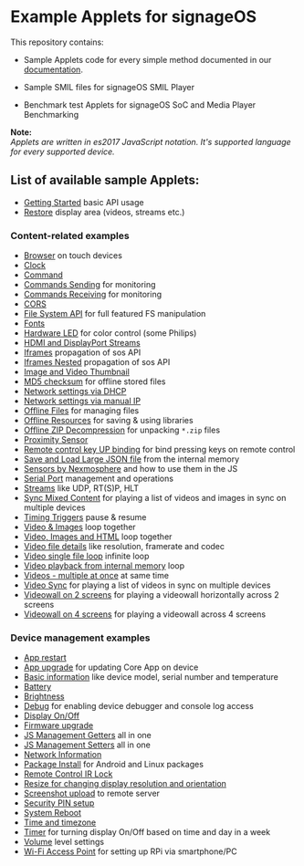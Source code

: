 # Example Applets for signageOS

This repository contains:

- Sample Applets code for every simple method documented in our [documentation](https://docs.signageos.io/api/js/content/js-api-introduction).

- Sample SMIL files for signageOS SMIL Player

- Benchmark test Applets for signageOS SoC and Media Player Benchmarking

**Note:**  
*Applets are written in es2017 JavaScript notation. It's supported language for every supported device.*

## List of available sample Applets:

- [Getting Started](/index.html) basic API usage
- [Restore](/examples/content-js-api/restore) display area (videos, streams etc.)

### Content-related examples
- [Browser](/examples/content-js-api/browser) on touch devices
- [Clock](/examples/content-js-api/clock)
- [Command](/examples/content-js-api/command)
- [Commands Sending](/examples/content-js-api/command/sending) for monitoring
- [Commands Receiving](/examples/content-js-api/command/receiving) for monitoring
- [CORS](/examples/content-js-api/cors)
- [File System API](/examples/content-js-api/file-system) for full featured FS manipulation
- [Fonts](/examples/content-js-api/fonts)
- [Hardware LED](/examples/content-js-api/hardware-led) for color control (some Philips)
- [HDMI and DisplayPort Streams](/examples/content-js-api/stream-hdmi-port)
- [Iframes](/examples/content-js-api/iframes) propagation of sos API
- [Iframes Nested](/examples/content-js-api/nested-iframes) propagation of sos API
- [Image and Video Thumbnail](/examples/content-js-api/image-video-thumbnail)
- [MD5 checksum](/examples/content-js-api/md5-checksum) for offline stored files
- [Network settings via DHCP](/examples/content-js-api/network-settings-dhcp)
- [Network settings via manual IP](/examples/content-js-api/network-settings-manual)
- [Offline Files](/examples/content-js-api/offline-files) for managing files
- [Offline Resources](/examples/content-js-api/offline-resources) for saving & using libraries
- [Offline ZIP Decompression](/examples/content-js-api/offline-zip-decompress) for unpacking `*.zip` files
- [Proximity Sensor](/examples/content-js-api/proximity)
- [Remote control key UP binding](/examples/content-js-api/remote-control) for bind pressing keys on remote control
- [Save and Load Large JSON file](/examples/content-js-api/save-and-load-large-json) from the internal memory
- [Sensors by Nexmosphere](/examples/content-js-api/sensors-nexmosphere) and how to use them in the JS
- [Serial Port](/examples/content-js-api/serial) management and operations
- [Streams](/examples/content-js-api/stream) like UDP, RT(S)P, HLT
- [Sync Mixed Content](/examples/content-js-api/sync-mixed-content) for playing a list of videos and images in sync on multiple devices
- [Timing Triggers](/examples/content-js-api/timing-triggers) pause & resume
- [Video & Images](/examples/content-js-api/video-and-images) loop together
- [Video, Images and HTML](/examples/content-js-api/video-and-images-and-html) loop together
- [Video file details](/examples/content-js-api/video-details) like resolution, framerate and codec
- [Video single file loop](/examples/content-js-api/video-loop-one) infinite loop
- [Video playback from internal memory](/examples/content-js-api/video-loop-offline) loop
- [Videos - multiple at once](/examples/content-js-api/video-multiple) at same time
- [Video Sync](/examples/content-js-api/sync-video) for playing a list of videos in sync on multiple devices
- [Videowall on 2 screens](/examples/content-js-api/videowall-2screens) for playing a videowall horizontally across 2 screens
- [Videowall on 4 screens](/examples/content-js-api/videowall-4screens) for playing a videowall across 4 screens

### Device management examples
- [App restart](/examples/management-js-api/app-restart)
- [App upgrade](/examples/management-js-api/app-upgrade) for updating Core App on device
- [Basic information](/examples/management-js-api/basics) like device model, serial number and temperature
- [Battery](/examples/management-js-api/battery)
- [Brightness](/examples/management-js-api/brightness)
- [Debug](/examples/management-js-api/debug) for enabling device debugger and console log access
- [Display On/Off](/examples/management-js-api/display)
- [Firmware upgrade](/examples/management-js-api/firmware)
- [JS Management Getters](/examples/management-js-api/js-management-getters) all in one
- [JS Management Setters](/examples/management-js-api/js-management-setters) all in one
- [Network Information](/examples/management-js-api/network)
- [Package Install](/examples/management-js-api/package-install) for Android and Linux packages
- [Remote Control IR Lock](/examples/management-js-api/remote)
- [Resize for changing display resolution and orientation](/examples/management-js-api/resize)
- [Screenshot upload](/examples/management-js-api/screenshot-upload) to remote server
- [Security PIN setup](/examples/management-js-api/security-pin-code)
- [System Reboot](/examples/management-js-api/system-reboot)
- [Time and timezone](/examples/management-js-api/time)
- [Timer](/examples/management-js-api/timer) for turning display On/Off based on time and day in a week 
- [Volume](/examples/management-js-api/volume) level settings
- [Wi-Fi Access Point](/examples/management-js-api/wifi-access-point) for setting up RPi via smartphone/PC
